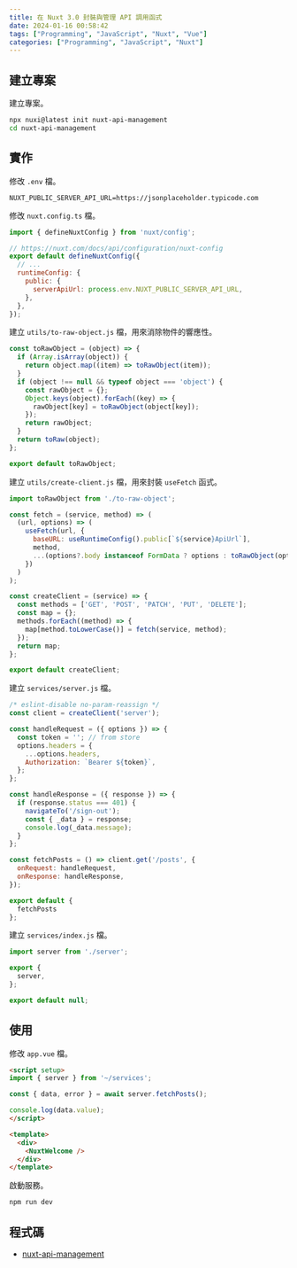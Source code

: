 ```yaml
---
title: 在 Nuxt 3.0 封裝與管理 API 調用函式
date: 2024-01-16 00:58:42
tags: ["Programming", "JavaScript", "Nuxt", "Vue"]
categories: ["Programming", "JavaScript", "Nuxt"]
---
```


## 建立專案

建立專案。

```bash
npx nuxi@latest init nuxt-api-management
cd nuxt-api-management
```

## 實作

修改 `.env` 檔。

```env
NUXT_PUBLIC_SERVER_API_URL=https://jsonplaceholder.typicode.com
```

修改 `nuxt.config.ts` 檔。

```js
import { defineNuxtConfig } from 'nuxt/config';

// https://nuxt.com/docs/api/configuration/nuxt-config
export default defineNuxtConfig({
  // ...
  runtimeConfig: {
    public: {
      serverApiUrl: process.env.NUXT_PUBLIC_SERVER_API_URL,
    },
  },
});
```

建立 `utils/to-raw-object.js` 檔，用來消除物件的響應性。

```js
const toRawObject = (object) => {
  if (Array.isArray(object)) {
    return object.map((item) => toRawObject(item));
  }
  if (object !== null && typeof object === 'object') {
    const rawObject = {};
    Object.keys(object).forEach((key) => {
      rawObject[key] = toRawObject(object[key]);
    });
    return rawObject;
  }
  return toRaw(object);
};

export default toRawObject;
```

建立 `utils/create-client.js` 檔，用來封裝 `useFetch` 函式。

```js
import toRawObject from './to-raw-object';

const fetch = (service, method) => (
  (url, options) => (
    useFetch(url, {
      baseURL: useRuntimeConfig().public[`${service}ApiUrl`],
      method,
      ...(options?.body instanceof FormData ? options : toRawObject(options)), // prevent interdependence
    })
  )
);

const createClient = (service) => {
  const methods = ['GET', 'POST', 'PATCH', 'PUT', 'DELETE'];
  const map = {};
  methods.forEach((method) => {
    map[method.toLowerCase()] = fetch(service, method);
  });
  return map;
};

export default createClient;
```

建立 `services/server.js` 檔。

```js
/* eslint-disable no-param-reassign */
const client = createClient('server');

const handleRequest = ({ options }) => {
  const token = ''; // from store
  options.headers = {
    ...options.headers,
    Authorization: `Bearer ${token}`,
  };
};

const handleResponse = ({ response }) => {
  if (response.status === 401) {
    navigateTo('/sign-out');
    const { _data } = response;
    console.log(_data.message);
  }
};

const fetchPosts = () => client.get('/posts', {
  onRequest: handleRequest,
  onResponse: handleResponse,
});

export default {
  fetchPosts
};
```

建立 `services/index.js` 檔。

```js
import server from './server';

export {
  server,
};

export default null;
```

## 使用

修改 `app.vue` 檔。

```html
<script setup>
import { server } from '~/services';

const { data, error } = await server.fetchPosts();

console.log(data.value);
</script>

<template>
  <div>
    <NuxtWelcome />
  </div>
</template>
```

啟動服務。

```bash
npm run dev
```

## 程式碼

- [nuxt-api-management](https://github.com/memochou1993/nuxt-api-management)
